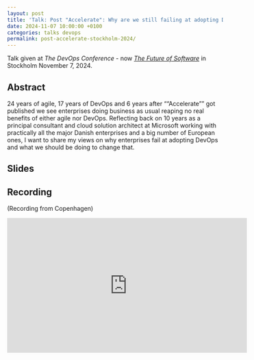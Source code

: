 ```yaml
---
layout: post
title: 'Talk: Post "Accelerate": Why are we still failing at adopting DevOps in the Enterprise? - Stocholm 2024'
date: 2024-11-07 10:00:00 +0100
categories: talks devops
permalink: post-accelerate-stockholm-2024/
---
```


Talk given at *The DevOps Conference* - now [*The Future of Software*](https://www.thefutureofsoftware.com/) in Stockholm November 7, 2024.

## Abstract

24 years of agile, 17 years of DevOps and 6 years after ““Accelerate”” got published we see enterprises doing business as usual reaping no real benefits of either agile nor DevOps. Reflecting back on 10 years as a principal consultant and cloud solution architect at Microsoft working with practically all the major Danish enterprises and a big number of European ones, I want to share my views on why enterprises fail at adopting DevOps and what we should be doing to change that.

## Slides

<script defer class="speakerdeck-embed" data-id="698bc8bca89f490d8a1840466eb372f0" data-ratio="1.7777777777777777" src="//speakerdeck.com/assets/embed.js"></script>

## Recording

(Recording from Copenhagen)

<iframe width="560" height="315" src="https://www.youtube.com/embed/dOdTKpYUOAQ?si=xJsGO0OQh7Fknzcc" title="YouTube video player" frameborder="0" allow="accelerometer; autoplay; clipboard-write; encrypted-media; gyroscope; picture-in-picture; web-share" referrerpolicy="strict-origin-when-cross-origin" allowfullscreen></iframe>
